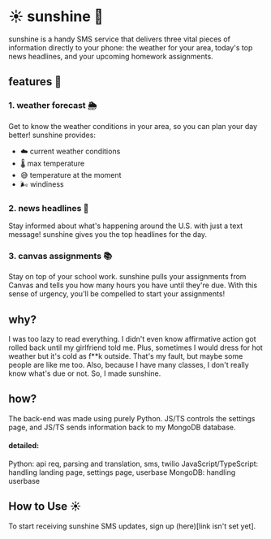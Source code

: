 # ☀️ sunshine 📲

sunshine is a handy SMS service that delivers three vital pieces of information directly to your phone: the weather for your area, today's top news headlines, and your upcoming homework assignments. 

## features 🌟

### 1. weather forecast 🌦

Get to know the weather conditions in your area, so you can plan your day better! 
sunshine provides:
- ☁️ current weather conditions
- 🌡️ max temperature
- 😅 temperature at the moment
-  🌬️ windiness

### 2. news headlines 📰

Stay informed about what's happening around the U.S. with just a text message! sunshine gives you the top headlines for the day.

### 3. canvas assignments 📚

Stay on top of your school work. sunshine pulls your assignments from Canvas and tells you how many hours you have until they're due. With this sense of urgency, you'll be compelled to start your assignments!

## why?

I was too lazy to read everything. I didn't even know affirmative action got rolled back until my girlfriend told me. Plus, sometimes I would dress for hot weather but it's cold as f**k outside. That's my fault, but maybe some people are like me too. Also, because I have many classes, I don't really know what's due or not. So, I made sunshine.

## how?

The back-end was made using purely Python. JS/TS controls the settings page, and JS/TS sends information back to my MongoDB database. 

#### detailed:
Python: api req, parsing and translation, sms, twilio
JavaScript/TypeScript: handling landing page, settings page, userbase
MongoDB: handling userbase


## How to Use ☀️

To start receiving sunshine SMS updates, sign up (here)[link isn't set yet]. 
